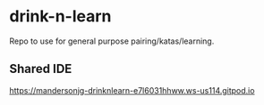 # drink-n-learn

Repo to use for general purpose pairing/katas/learning.

## Shared IDE

https://mandersonjg-drinknlearn-e7l6031hhww.ws-us114.gitpod.io


